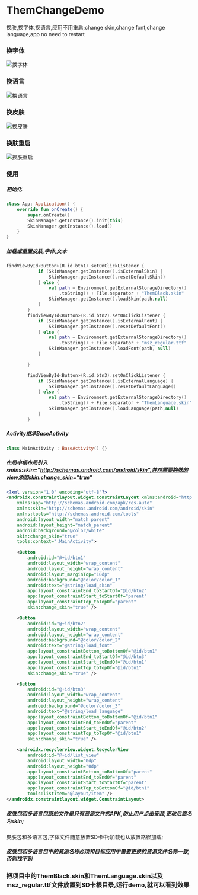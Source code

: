 # ThemChangeDemo
换肤,换字体,换语言,应用不用重启;change skin,change font,change language,app no need to restart
### 换字体

![换字体](https://github.com/QQnkw/ThemChangeDemo/blob/master/image/%E6%8D%A2%E5%AD%97%E4%BD%93.gif)

### 换语言

![换语言](https://github.com/QQnkw/ThemChangeDemo/blob/master/image/%E6%8D%A2%E8%AF%AD%E8%A8%80.gif)

### 换皮肤

![换皮肤](https://github.com/QQnkw/ThemChangeDemo/blob/master/image/%E6%8D%A2%E8%82%A4.gif)

### 换肤重启

![换肤重启](https://github.com/QQnkw/ThemChangeDemo/blob/master/image/%E6%8D%A2%E8%82%A4%E9%87%8D%E5%90%AF.gif)

### 使用

##### 初始化

```kotlin
class App: Application() {
    override fun onCreate() {
        super.onCreate()
        SkinManager.getInstance().init(this)
        SkinManager.getInstance().load()
    }
}
```

##### 加载或重置皮肤,字体,文本

```kotlin
findViewById<Button>(R.id.btn1).setOnClickListener {
            if (SkinManager.getInstance().isExternalSkin) {
                SkinManager.getInstance().resetDefaultSkin()
            } else {
                val path = Environment.getExternalStorageDirectory()
                    .toString() + File.separator + "ThemBlack.skin"
                SkinManager.getInstance().loadSkin(path,null)
            }
        }
        findViewById<Button>(R.id.btn2).setOnClickListener {
            if (SkinManager.getInstance().isExternalFont) {
                SkinManager.getInstance().resetDefaultFont()
            } else {
                val path = Environment.getExternalStorageDirectory()
                    .toString() + File.separator + "msz_regular.ttf"
                SkinManager.getInstance().loadFont(path, null)
            }

        }

        findViewById<Button>(R.id.btn3).setOnClickListener {
            if (SkinManager.getInstance().isExternalLanguage) {
                SkinManager.getInstance().resetDefaultLanguage()
            } else {
                val path = Environment.getExternalStorageDirectory()
                    .toString() + File.separator + "ThemLanguage.skin"
                SkinManager.getInstance().loadLanguage(path,null)
            }
        }
```

##### Activity继承BaseActivity

```kotlin
class MainActivity : BaseActivity() {}
```

##### 布局中根布局引入xmlns:skin="http://schemas.android.com/android/skin",并对需要换肤的view添加skin:change_skin="true"

```xml
<?xml version="1.0" encoding="utf-8"?>
<androidx.constraintlayout.widget.ConstraintLayout xmlns:android="http://schemas.android.com/apk/res/android"
    xmlns:app="http://schemas.android.com/apk/res-auto"
    xmlns:skin="http://schemas.android.com/android/skin"
    xmlns:tools="http://schemas.android.com/tools"
    android:layout_width="match_parent"
    android:layout_height="match_parent"
    android:background="@color/white"
    skin:change_skin="true"
    tools:context=".MainActivity">

    <Button
        android:id="@+id/btn1"
        android:layout_width="wrap_content"
        android:layout_height="wrap_content"
        android:layout_marginTop="10dp"
        android:background="@color/color_1"
        android:text="@string/load_skin"
        app:layout_constraintEnd_toStartOf="@id/btn2"
        app:layout_constraintStart_toStartOf="parent"
        app:layout_constraintTop_toTopOf="parent"
        skin:change_skin="true" />

    <Button
        android:id="@+id/btn2"
        android:layout_width="wrap_content"
        android:layout_height="wrap_content"
        android:background="@color/color_2"
        android:text="@string/load_font"
        app:layout_constraintBottom_toBottomOf="@id/btn1"
        app:layout_constraintEnd_toStartOf="@id/btn3"
        app:layout_constraintStart_toEndOf="@id/btn1"
        app:layout_constraintTop_toTopOf="@id/btn1"
        skin:change_skin="true" />

    <Button
        android:id="@+id/btn3"
        android:layout_width="wrap_content"
        android:layout_height="wrap_content"
        android:background="@color/color_3"
        android:text="@string/load_language"
        app:layout_constraintBottom_toBottomOf="@id/btn1"
        app:layout_constraintEnd_toEndOf="parent"
        app:layout_constraintStart_toEndOf="@id/btn2"
        app:layout_constraintTop_toTopOf="@id/btn1"
        skin:change_skin="true" />

    <androidx.recyclerview.widget.RecyclerView
        android:id="@+id/list_view"
        android:layout_width="0dp"
        android:layout_height="0dp"
        app:layout_constraintBottom_toBottomOf="parent"
        app:layout_constraintEnd_toEndOf="parent"
        app:layout_constraintStart_toStartOf="parent"
        app:layout_constraintTop_toBottomOf="@id/btn1"
        tools:listitem="@layout/item" />
</androidx.constraintlayout.widget.ConstraintLayout>
```

##### 皮肤包和多语言包原始文件是只有资源文件的APK,防止用户点击安装,更改后缀名为skin;

皮肤包和多语言包,字体文件随意放置SD卡中;加载也从放置路径加载;

##### 皮肤包和多语言包中的资源名称必须和目标应用中需要更换的资源文件名称一致;否则找不到

### 把项目中的ThemBlack.skin和ThemLanguage.skin以及msz_regular.ttf文件放置到SD卡根目录,运行demo,就可以看到效果
